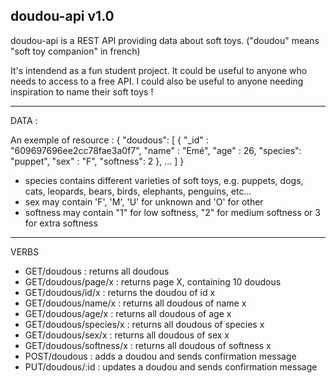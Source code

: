 doudou-api v1.0
----------------

doudou-api is a REST API providing data about soft toys.
("doudou" means "soft toy companion" in french)

It's intendend as a fun student project.
It could be useful to anyone who needs to access to a free API.
I could also be useful to anyone needing inspiration to name their soft toys !

--------------------------
DATA :

An exemple of resource :
{ "doudous": [
   {    "_id" : "609697696ee2cc78fae3a0f7",
        "name" :  "Emé", 
        "age" : 26,
        "species": "puppet",
        "sex" : "F",
        "softness": 2
    },
    ...
  ]
}

- species contains different varieties of soft toys, e.g. puppets, dogs, cats, leopards, bears, birds, elephants, penguins, etc...
- sex may contain 'F', 'M', 'U' for unknown and 'O' for other
- softness may contain "1" for low softness, "2" for medium softness or 3 for extra softness

---------------------
VERBS

- GET/doudous : returns all doudous
- GET/doudous/page/x : returns page X, containing 10 doudous
- GET/doudous/id/x : returns the doudou of id x
- GET/doudous/name/x : returns all doudous of name x
- GET/doudous/age/x : returns all doudous of age x
- GET/doudous/species/x : returns all doudous of species x
- GET/doudous/sex/x : returns all doudous of sex x
- GET/doudous/softness/x : returns all doudous of softness x
- POST/doudous : adds a doudou and sends confirmation message
- PUT/doudous/:id : updates a doudou and sends confirmation message